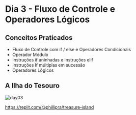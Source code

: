 # Dia 3 - Fluxo de Controle e Operadores Lógicos
## Conceitos Praticados
- Fluxo de Controle com if / else e Operadores Condicionais
- Operador Módulo
- Instruções if aninhadas e instruções elif
- ​​Instruções If múltiplas em sucessão
- Operadores Lógicos
## A Ilha do Tesouro
![day03](https://user-images.githubusercontent.com/98851253/154304693-a3aa3a5a-e8f3-46b8-bcea-6f0884aad99c.gif)

https://replit.com/@phillipra/treasure-island
